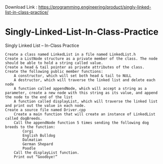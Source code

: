 Download Link : https://programming.engineering/product/singly-linked-list-in-class-practice/

# Singly-Linked-List-In-Class-Practice
Singly Linked List – In-Class Practice

    Create a class named LinkedList in a file named LinkedList.h
    Create a ListNode structure as a private member of the class. The node should be able to hold a string called value.
    Create a head & tail pointer as private attributes of the class.
    Create the following public member functions:
        A constructor, which will set both head & tail to NULL
        A destructor, which will traverse the linked list and delete each node
        A function called appendNode, which will accept a string as a parameter, create a new node with this string as its value, and append the node to the end of the list
        A function called displayList, which will traverse the linked list and print out the value in each node.
    Create a source file named Driver.cpp
        Create a main function that will create an instance of LinkedList called dogBreeds.
        Call the appendNode function 5 times sending the following dog breeds to the function:
            Corgi
            English Bulldog
            Dalmatian
            German Shepard
            Poodle
        Call the displayList function.
        Print out “Goodbye!”

